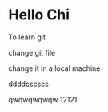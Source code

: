 # Hello Chi

To learn git

change git file

change it in a local machine

ddddcscscs

qwqwqwqwqw
12121